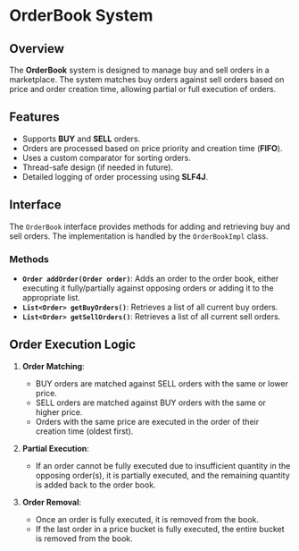 # OrderBook System

## Overview

The **OrderBook** system is designed to manage buy and sell orders in a marketplace. The system matches buy orders against sell orders based on price and order creation time, allowing partial or full execution of orders.

## Features

- Supports **BUY** and **SELL** orders.
- Orders are processed based on price priority and creation time (**FIFO**).
- Uses a custom comparator for sorting orders.
- Thread-safe design (if needed in future).
- Detailed logging of order processing using **SLF4J**.

## Interface

The `OrderBook` interface provides methods for adding and retrieving buy and sell orders. The implementation is handled by the `OrderBookImpl` class.

### Methods

- **`Order addOrder(Order order)`**: Adds an order to the order book, either executing it fully/partially against opposing orders or adding it to the appropriate list.
- **`List<Order> getBuyOrders()`**: Retrieves a list of all current buy orders.
- **`List<Order> getSellOrders()`**: Retrieves a list of all current sell orders.

## Order Execution Logic

1. **Order Matching**:
    - BUY orders are matched against SELL orders with the same or lower price.
    - SELL orders are matched against BUY orders with the same or higher price.
    - Orders with the same price are executed in the order of their creation time (oldest first).

2. **Partial Execution**:
    - If an order cannot be fully executed due to insufficient quantity in the opposing order(s), it is partially executed, and the remaining quantity is added back to the order book.

3. **Order Removal**:
    - Once an order is fully executed, it is removed from the book.
    - If the last order in a price bucket is fully executed, the entire bucket is removed from the book.
